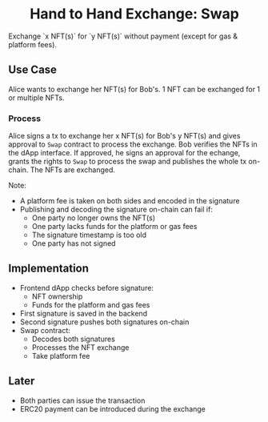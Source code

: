 <h1 align="center"> Hand to Hand Exchange: Swap </h1>
Exchange `x NFT(s)` for `y NFT(s)` without payment (except for gas & platform fees).

## Use Case

Alice wants to exchange her NFT(s) for Bob's. 1 NFT can be exchanged for 1 or multiple NFTs.

### Process

Alice signs a tx to exchange her x NFT(s) for Bob's y NFT(s) and gives approval to `Swap` contract to process the exchange. Bob verifies the NFTs in the dApp interface. If approved, he signs an approval for the echange, grants the rights to `Swap` to process the swap and publishes the whole tx on-chain. The NFTs are exchanged.

Note:

-   A platform fee is taken on both sides and encoded in the signature
-   Publishing and decoding the signature on-chain can fail if:
    -   One party no longer owns the NFT(s)
    -   One party lacks funds for the platform or gas fees
    -   The signature timestamp is too old
    -   One party has not signed

## Implementation

-   Frontend dApp checks before signature:
    -   NFT ownership
    -   Funds for the platform and gas fees
-   First signature is saved in the backend
-   Second signature pushes both signatures on-chain
-   Swap contract:
    -   Decodes both signatures
    -   Processes the NFT exchange
    -   Take platform fee

## Later

-   Both parties can issue the transaction
-   ERC20 payment can be introduced during the exchange
